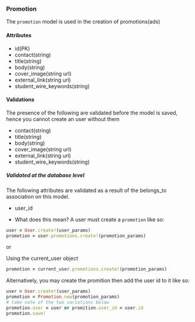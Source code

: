 ### Promotion
The `promotion` model is used in the creation of promotions(ads)

#### Attributes
* id(PK)
* contact(string)
* title(string)
* body(string)
* cover_image(string url)
* external_link(string url)
* student_wire_keywords(string)

#### Validations
The presence of the following are validated before the model is saved, hence you cannot create an user without them
* contact(string)
* title(string)
* body(string)
* cover_image(string url)
* external_link(string url)
* student_wire_keywords(string)

##### Validated at the database level
The following attributes are validated as a result of the belongs_to association on this model. 
* user_id

* What does this mean? 
A user must create a `promotion` like so: 
```ruby
user = User.create!(user_params)
promotion = user.promotions.create!(promotion_params)
```
or

Using the current_user object
```ruby
promotion = current_user.promotions.create!(promotion_params)
```


Alternatively, you may create the promition then add the user id to it like so: 
```ruby
user = User.create!(user_params)
promotion = Promotion.new(promotion_params)
# take note of the two variations below
promotion.user = user or promition.user_id = user.id
promotion.save!
```